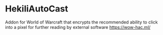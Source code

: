 # HekiliAutoCast
Addon for World of Warcraft that encrypts the recommended ability to click into a pixel for further reading by external software
https://wow-hac.ml/
